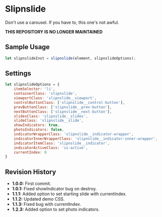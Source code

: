 # Slipnslide
Don't use a carousel. If you have to, this one's not awful.

**THIS REPOSITORY IS NO LONGER MAINTAINED**

## Sample Usage
``` javascript
let slipnslideInst = slipnslide(element, slipnslideOptions);
```

## Settings
``` javascript
let slipnslideOptions = {
    itemSelector: 'li',
    containerClass: 'slipnslide',
    viewportClass: 'slipnslide__viewport',
    controlButtonClass: ['slipnslide__control-button'],
    prevButtonClass: ['slipnslide__prev-button'],
    nextButtonClass: ['slipnslide__next-button'],
    slidesClass: 'slipnslide__slides',
    slideClass: 'slipnslide__slide',
    showIndicators: true,
    photoIndicators: false,
    indicatorWrapperClass: 'slipnslide__indicator-wrapper',
    indicatorInnerWrapperClass: 'slipnslide__indicator-inner-wrapper',
    indicatorItemClass: 'slipnslide__indicator',
    indicatorActiveClass: 'is-active',
    currentIndex: 0
}
```

## Revision History
* **1.0.0:** First commit.
* **1.0.1:** Fixed showIndicator bug on destroy.
* **1.1.1:** Added option to set starting slide with currentIndex.
* **1.1.2:** Updated demo CSS.
* **1.1.3:** Fixed bug with currentIndex.
* **1.2.3:** Added option to set photo indicators.

